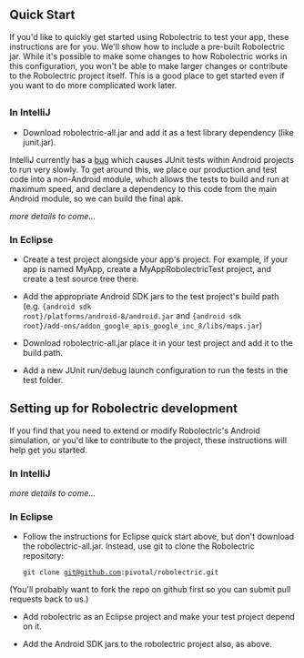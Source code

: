 ## Quick Start

If you'd like to quickly get started using Robolectric to test your app, these instructions are for you. We'll show how
to include a pre-built Robolectric jar. While it's possible to make some changes to how Robolectric works in this
configuration, you won't be able to make larger changes or contribute to the Robolectric project itself. This is a good
place to get started even if you want to do more complicated work later.

##

### In IntelliJ
* Download robolectric-all.jar and add it as a test library dependency (like junit.jar).

IntelliJ currently has a [bug](http://youtrack.jetbrains.net/issue/IDEA-60449) which causes JUnit tests within Android
projects to run very slowly. To get around this, we place our production and test code into a non-Android module, which
allows the tests to build and run at maximum speed, and declare a dependency to this code from the main Android module,
so we can build the final apk.

_more details to come..._


### In Eclipse

* Create a test project alongside your app's project. For example, if your app is named MyApp, create a MyAppRobolectricTest project, and create a test source tree there.

* Add the appropriate Android SDK jars to the test project's build path (e.g. <code>{android sdk root}/platforms/android-8/android.jar</code> and <code>{android sdk root}/add-ons/addon_google_apis_google_inc_8/libs/maps.jar</code>)

* Download robolectric-all.jar place it in your test project and add it to the build path.

* Add a new JUnit run/debug launch configuration to run the tests in the test folder.


## Setting up for Robolectric development

If you find that you need to extend or modify Robolectric's Android simulation, or you'd like to contribute to the
project, these instructions will help get you started.

### In IntelliJ

_more details to come..._

### In Eclipse

* Follow the instructions for Eclipse quick start above, but don't download the robolectric-all.jar. Instead, use git to clone the Robolectric repository:

  <code>git clone git@github.com:pivotal/robolectric.git</code>

(You'll probably want to fork the repo on github first so you can submit pull requests back to us.)

* Add robolectric as an Eclipse project and make your test project depend on it.

* Add the Android SDK jars to the robolectric project also, as above.

